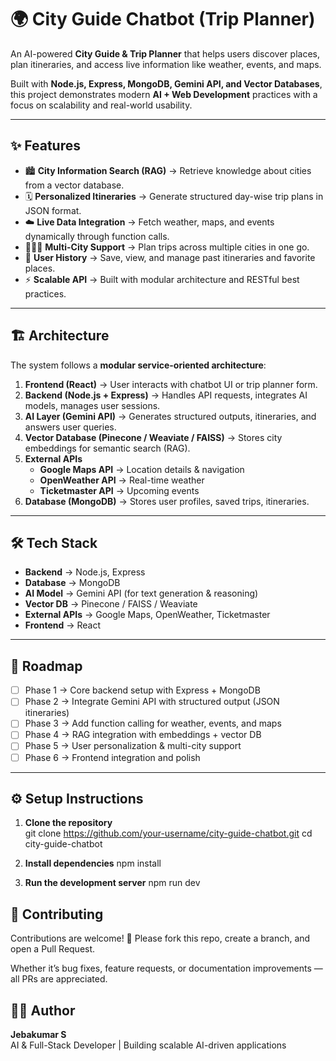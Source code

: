 # 🌍 City Guide Chatbot (Trip Planner)

An AI-powered **City Guide & Trip Planner** that helps users discover places, plan itineraries, and access live information like weather, events, and maps.  

Built with **Node.js, Express, MongoDB, Gemini API, and Vector Databases**, this project demonstrates modern **AI + Web Development** practices with a focus on scalability and real-world usability.

---

## ✨ Features

- 🏙️ **City Information Search (RAG)** → Retrieve knowledge about cities from a vector database.  
- 🗓️ **Personalized Itineraries** → Generate structured day-wise trip plans in JSON format.  
- ☁️ **Live Data Integration** → Fetch weather, maps, and events dynamically through function calls.  
- 🧑‍🤝‍🧑 **Multi-City Support** → Plan trips across multiple cities in one go.  
- 💾 **User History** → Save, view, and manage past itineraries and favorite places.  
- ⚡ **Scalable API** → Built with modular architecture and RESTful best practices.  

---

## 🏗️ Architecture

The system follows a **modular service-oriented architecture**:

1. **Frontend (React)** → User interacts with chatbot UI or trip planner form.  
2. **Backend (Node.js + Express)** → Handles API requests, integrates AI models, manages user sessions.  
3. **AI Layer (Gemini API)** → Generates structured outputs, itineraries, and answers user queries.  
4. **Vector Database (Pinecone / Weaviate / FAISS)** → Stores city embeddings for semantic search (RAG).  
5. **External APIs**  
   - **Google Maps API** → Location details & navigation  
   - **OpenWeather API** → Real-time weather  
   - **Ticketmaster API** → Upcoming events  
6. **Database (MongoDB)** → Stores user profiles, saved trips, itineraries.  

---

## 🛠️ Tech Stack

- **Backend** → Node.js, Express  
- **Database** → MongoDB  
- **AI Model** → Gemini API (for text generation & reasoning)  
- **Vector DB** → Pinecone / FAISS / Weaviate  
- **External APIs** → Google Maps, OpenWeather, Ticketmaster  
- **Frontend** → React 

---

## 🚀 Roadmap

- [ ] Phase 1 → Core backend setup with Express + MongoDB  
- [ ] Phase 2 → Integrate Gemini API with structured output (JSON itineraries)  
- [ ] Phase 3 → Add function calling for weather, events, and maps  
- [ ] Phase 4 → RAG integration with embeddings + vector DB  
- [ ] Phase 5 → User personalization & multi-city support  
- [ ] Phase 6 → Frontend integration and polish  

---

## ⚙️ Setup Instructions

1. **Clone the repository**  
   git clone https://github.com/your-username/city-guide-chatbot.git
   cd city-guide-chatbot

2. **Install dependencies**
    npm install

3. **Run the development server**
    npm run dev

## 🤝 Contributing

Contributions are welcome! 🎉
Please fork this repo, create a branch, and open a Pull Request.

Whether it’s bug fixes, feature requests, or documentation improvements — all PRs are appreciated.

## 👨‍💻 Author

**Jebakumar S**  
AI & Full-Stack Developer | Building scalable AI-driven applications  
